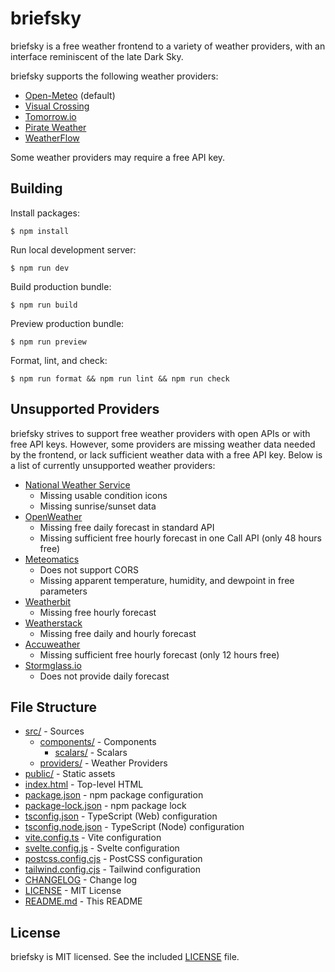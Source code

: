 # briefsky

briefsky is a free weather frontend to a variety of weather providers, with an interface reminiscent of the late Dark Sky.

briefsky supports the following weather providers:

- [Open-Meteo](https://open-meteo.com) (default)
- [Visual Crossing](https://www.visualcrossing.com/)
- [Tomorrow.io](https://www.tomorrow.io/)
- [Pirate Weather](https://pirateweather.net/)
- [WeatherFlow](https://weatherflow.com/)

Some weather providers may require a free API key.

## Building

Install packages:

```
$ npm install
```

Run local development server:

```
$ npm run dev
```

Build production bundle:

```
$ npm run build
```

Preview production bundle:

```
$ npm run preview
```

Format, lint, and check:

```
$ npm run format && npm run lint && npm run check
```

## Unsupported Providers

briefsky strives to support free weather providers with open APIs or with free
API keys. However, some providers are missing weather data needed by the
frontend, or lack sufficient weather data with a free API key. Below is a list
of currently unsupported weather providers:

- [National Weather Service](https://www.weather.gov/documentation/services-web-api)
  - Missing usable condition icons
  - Missing sunrise/sunset data
- [OpenWeather](https://openweathermap.org/api)
  - Missing free daily forecast in standard API
  - Missing sufficient free hourly forecast in one Call API (only 48 hours free)
- [Meteomatics](https://www.meteomatics.com/en/weather-api/)
  - Does not support CORS
  - Missing apparent temperature, humidity, and dewpoint in free parameters
- [Weatherbit](https://www.weatherbit.io/)
  - Missing free hourly forecast
- [Weatherstack](https://weatherstack.com/)
  - Missing free daily and hourly forecast
- [Accuweather](https://developer.accuweather.com/)
  - Missing sufficient free hourly forecast (only 12 hours free)
- [Stormglass.io](https://stormglass.io/)
  - Does not provide daily forecast

## File Structure

- [src/](src/) - Sources
  - [components/](src/components/) - Components
    - [scalars/](src/components/scalars/) - Scalars
  - [providers/](src/providers/) - Weather Providers
- [public/](public/) - Static assets
- [index.html](index.html) - Top-level HTML
- [package.json](package.json) - npm package configuration
- [package-lock.json](package-lock.json) - npm package lock
- [tsconfig.json](tsconfig.json) - TypeScript (Web) configuration
- [tsconfig.node.json](tsconfig.node.json) - TypeScript (Node) configuration
- [vite.config.ts](vite.config.ts) - Vite configuration
- [svelte.config.js](svelte.config.js) - Svelte configuration
- [postcss.config.cjs](postcss.config.cjs) - PostCSS configuration
- [tailwind.config.cjs](tailwind.config.cjs) - Tailwind configuration
- [CHANGELOG](CHANGELOG.md) - Change log
- [LICENSE](LICENSE) - MIT License
- [README.md](README.md) - This README

## License

briefsky is MIT licensed. See the included [LICENSE](LICENSE) file.
